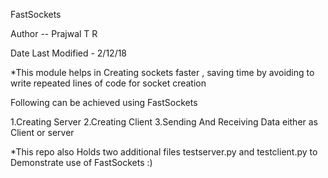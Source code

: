 FastSockets

Author -- Prajwal T R

Date Last Modified - 2/12/18

*This module helps in Creating sockets faster , saving time by avoiding to write repeated lines of code for socket creation

Following can be achieved using FastSockets

1.Creating Server
2.Creating Client
3.Sending And Receiving Data either as Client or server

*This repo also Holds two additional files
testserver.py and testclient.py
to Demonstrate use of FastSockets :)
